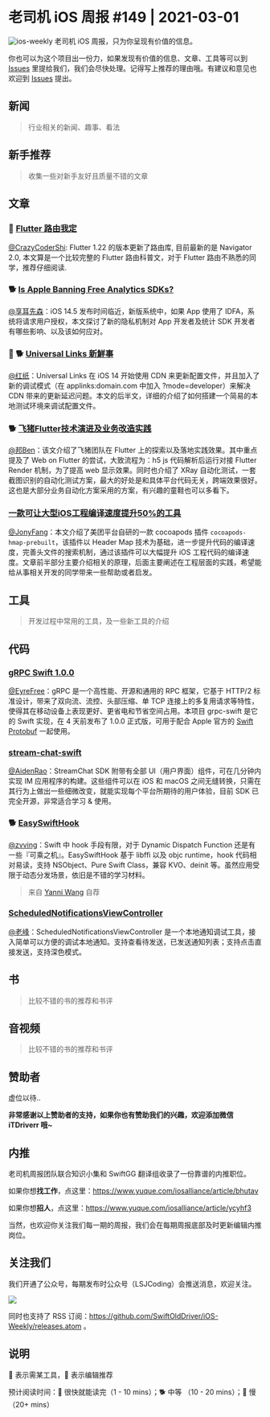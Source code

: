 # 老司机 iOS 周报 #149 | 2021-03-01

![ios-weekly](https://github.com/SwiftOldDriver/iOS-Weekly/blob/master/assets/ios-weekly.png?raw=true)
老司机 iOS 周报，只为你呈现有价值的信息。

你也可以为这个项目出一份力，如果发现有价值的信息、文章、工具等可以到 [Issues](https://github.com/SwiftOldDriver/iOS-Weekly/issues) 里提给我们，我们会尽快处理。记得写上推荐的理由哦。有建议和意见也欢迎到 [Issues](https://github.com/SwiftOldDriver/iOS-Weekly/issues) 提出。

## 新闻

> 行业相关的新闻、趣事、看法

## 新手推荐

> 收集一些对新手友好且质量不错的文章

## 文章

### 🐢 [Flutter 路由我定](https://juejin.cn/post/6932115520405635079)

[@CrazyCoderShi](https://github.com/CrazyCoderShi): Flutter 1.22 的版本更新了路由库, 目前最新的是 Navigator 2.0, 本文算是一个比较完整的 Flutter 路由科普文，对于 Flutter 路由不熟悉的同学，推荐仔细阅读.

### 🐕 [Is Apple Banning Free Analytics SDKs?](https://steamclock.com/blog/2021/02/apple-tracking-analytics-sdks/)

[@享耳先森](https://github.com/iblacksun)：iOS 14.5 发布时间临近，新版系统中，如果 App 使用了 IDFA，系统将请求用户授权，本文探讨了新的隐私机制对 App 开发者及统计 SDK 开发者有哪些影响、以及该如何应对。

### 🚧 🐕 [Universal Links 新鮮事](https://medium.com/zrealm-ios-dev/universal-links-%E6%96%B0%E9%AE%AE%E4%BA%8B-12c5026da33d)

[@红纸](https://github.com/nianran)：Universal Links 在 iOS 14 开始使用 CDN 来更新配置文件，并且加入了新的调试模式（在 applinks:domain.com 中加入 ?mode=developer）来解决 CDN 带来的更新延迟问题。本文的后半文，详细的介绍了如何搭建一个简易的本地测试环境来调试配置文件。

### 🐕 [飞猪Flutter技术演进及业务改造实践](https://mp.weixin.qq.com/s/08EK76jn-zkqS9flbrAbRA)

[@邦Ben](https://weibo.com/linwenbang)：该文介绍了飞猪团队在 Flutter 上的探索以及落地实践效果。其中重点提及了 Web on Flutter 的尝试，大致流程为：h5 js 代码解析后运行对接 Flutter Render 机制，为了提高 web 显示效果。同时也介绍了 XRay 自动化测试，一套截图识别的自动化测试方案，最大的好处是和具体平台代码无关，跨端效果很好。这也是大部分业务自动化方案采用的方案，有兴趣的童鞋也可以多看下。

### [一款可让大型iOS工程编译速度提升50%的工具](https://mp.weixin.qq.com/s/uBpkelG8q_xmskWPYyWONA)

[@JonyFang](https://github.com/JonyFang)：本文介绍了美团平台自研的一款 cocoapods 插件 `cocoapods-hmap-prebuilt`，该插件以 Header Map 技术为基础，进一步提升代码的编译速度，完善头文件的搜索机制，通过该插件可以大幅提升 iOS 工程代码的编译速度。文章前半部分主要介绍相关的原理，后面主要阐述在工程层面的实践，希望能给从事相关开发的同学带来一些帮助或者启发。


## 工具

> 开发过程中常用的工具，及一些新工具的介绍

## 代码

### [gRPC Swift 1.0.0](https://github.com/grpc/grpc-swift/releases/tag/1.0.0)

[@EyreFree](https://github.com/EyreFree)：gRPC 是一个高性能、开源和通用的 RPC 框架，它基于 HTTP/2 标准设计，带来了双向流、流控、头部压缩、单 TCP 连接上的多复用请求等特性，使得其在移动设备上表现更好、更省电和节省空间占用。本项目 grpc-swift 是它的 Swift 实现，在 4 天前发布了 1.0.0 正式版，可用于配合 Apple 官方的 [Swift Protobuf](https://github.com/apple/swift-protobuf) 一起使用。

### [stream-chat-swift](https://github.com/SwiftOldDriver/iOS-Weekly/issues/2628)

[@AidenRao](https://weibo.com/AidenRao)：StreamChat SDK 附带有全部 UI（用户界面）组件，可在几分钟内实现 IM 应用程序的构建。这些组件可以在 iOS 和 macOS 之间无缝转换，只需在其行为上做出一些细微改变，就能实现每个平台所期待的用户体验，目前 SDK 已完全开源，非常适合学习 & 使用。

### 🐕 [EasySwiftHook](https://github.com/623637646/SwiftHook)
[@zvving](https://github.com/zvving)：Swift 中 hook 手段有限，对于 Dynamic Dispatch Function 还是有一些『可乘之机』。EasySwiftHook 基于 libffi 以及 objc runtime，hook 代码相对易读，支持 NSObject、Pure Swift Class，兼容 KVO、deinit 等。虽然应用受限于动态分发场景，依旧是不错的学习材料。

> 来自 [Yanni Wang](https://github.com/623637646) 自荐

### [ScheduledNotificationsViewController](https://github.com/nicephoton/ScheduledNotificationsViewController)

[@老峰](https://github.com/gesantung)：ScheduledNotificationsViewController 是一个本地通知调试工具，接入简单可以方便的调试本地通知。支持查看待发送，已发送通知列表；支持点击直接发送，支持深色模式。

## 书

> 比较不错的书的推荐和书评

## 音视频

> 比较不错的书的推荐和书评

## 赞助者

虚位以待..

**非常感谢以上赞助者的支持，如果你也有赞助我们的兴趣，欢迎添加微信 iTDriverr 哦~**

## 内推

老司机周报团队联合知识小集和 SwiftGG 翻译组收录了一份靠谱的内推职位。

如果你想**找工作**，点这里：https://www.yuque.com/iosalliance/article/bhutav

如果你想**招人**，点这里：https://www.yuque.com/iosalliance/article/ycyhf3

当然，也欢迎你关注我们每一期的周报，我们会在每期周报底部及时更新编辑内推岗位。

## 关注我们

我们开通了公众号，每期发布时公众号（LSJCoding）会推送消息，欢迎关注。

![](https://github.com/SwiftOldDriver/iOS-Weekly/blob/master/assets/qrcode_for_wechat.jpg?raw=true)

同时也支持了 RSS 订阅：https://github.com/SwiftOldDriver/iOS-Weekly/releases.atom 。

## 说明

🚧 表示需某工具，🌟 表示编辑推荐

预计阅读时间：🐎 很快就能读完（1 - 10 mins）；🐕 中等 （10 - 20 mins）；🐢 慢（20+ mins）
